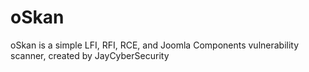 # oSkan
oSkan is a simple LFI, RFI, RCE, and Joomla Components vulnerability scanner, created by JayCyberSecurity
